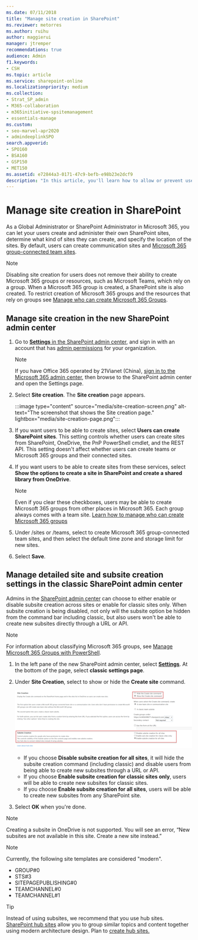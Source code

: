 ```yaml
---
ms.date: 07/11/2018
title: "Manage site creation in SharePoint"
ms.reviewer: metorres
ms.author: ruihu
author: maggierui
manager: jtremper
recommendations: true
audience: Admin
f1.keywords:
- CSH
ms.topic: article
ms.service: sharepoint-online
ms.localizationpriority: medium
ms.collection:  
- Strat_SP_admin
- M365-collaboration
- m365initiative-spsitemanagement
- essentials-manage
ms.custom:
- seo-marvel-apr2020
- admindeeplinkSPO
search.appverid:
- SPO160
- BSA160
- GSP150
- MET150
ms.assetid: e72844a3-0171-47c9-befb-e98b23e2dcf9
description: "In this article, you'll learn how to allow or prevent users from creating their own sites in SharePoint."
---
```


# Manage site creation in SharePoint

As a Global Administrator or SharePoint Administrator in Microsoft 365, you can let your users create and administer their own SharePoint sites, determine what kind of sites they can create, and specify the location of the sites. By default, users can create communication sites and [Microsoft 365 group-connected team sites](https://support.office.com/article/b565caa1-5c40-40ef-9915-60fdb2d97fa2).
  
> [!NOTE]
> Disabling site creation for users does not remove their ability to create Microsoft 365 groups or resources, such as Microsoft Teams, which rely on a group. When a Microsoft 365 group is created, a SharePoint site is also created. To restrict creation of Microsoft 365 groups and the resources that rely on groups see [Manage who can create Microsoft 365 Groups](/office365/admin/create-groups/manage-creation-of-groups). 

## Manage site creation in the new SharePoint admin center

1. Go to <a href="https://go.microsoft.com/fwlink/?linkid=2185072" target="_blank">**Settings** in the SharePoint admin center</a>, and sign in with an account that has [admin permissions](./sharepoint-admin-role.md) for your organization.

   > [!NOTE]
   > If you have Office 365 operated by 21Vianet (China), [sign in to the Microsoft 365 admin center](https://go.microsoft.com/fwlink/p/?linkid=850627), then browse to the SharePoint admin center and open the Settings page.
    
2. Select **Site creation**. The **Site creation** page appears.

   :::image type="content" source="media/site-creation-screen.png" alt-text="The screenshot that shows the Site creation page." lightbox="media/site-creation-page.png":::

3. If you want users to be able to create sites, select **Users can create SharePoint sites**. This setting controls whether users can create sites from SharePoint, OneDrive, the PnP PowerShell cmdlet, and the REST API. This setting doesn't affect whether users can create teams or Microsoft 365 groups and their connected sites.
 
4. If you want users to be able to create sites from these services, select **Show the options to create a site in SharePoint and create a shared library from OneDrive**.

   > [!NOTE]
   > Even if you clear these checkboxes, users may be able to create Microsoft 365 groups from other places in Microsoft 365. Each group always comes with a team site. [Learn how to manage who can create Microsoft 365 groups](/office365/admin/create-groups/manage-creation-of-groups)

5. Under /sites or /teams, select to create Microsoft 365 group-connected team sites, and then select the default time zone and storage limit for new sites.

6. Select **Save**.

## Manage detailed site and subsite creation settings in the classic SharePoint admin center

Admins in the <a href="https://go.microsoft.com/fwlink/?linkid=2185219" target="_blank">SharePoint admin center</a> can choose to either enable or disable subsite creation across sites or enable for classic sites only. When subsite creation is being disabled, not only will the subsite option be hidden from the command bar including classic, but also users won't be able to create new subsites directly through a URL or API.  

> [!NOTE]
> For information about classifying Microsoft 365 groups, see [Manage Microsoft 365 Groups with PowerShell](/office365/enterprise/manage-office-365-groups-with-powershell).

1.  In the left pane of the new SharePoint admin center, select <a href="https://go.microsoft.com/fwlink/?linkid=2185072" target="_blank">**Settings**</a>. At the bottom of the page, select **classic settings page**. 
    
2. Under **Site Creation**, select to show or hide the **Create site** command.

    ![Screenshot of Site creation settings in the classic SharePoint admin center.](media/classic-site-creation-settings.png)

   - If you choose **Disable subsite creation for all sites**, it will hide the subsite creation command (including classic) and disable users from being able to create new subsites through a URL or API. 
   - If you choose **Enable subsite creation for classic sites only**, users will be able to create new subsites for classic sites. 
   - If you choose **Enable subsite creation for all sites**, users will be able to create new subsites from any SharePoint site. 

3. Select **OK** when you're done.

> [!NOTE]
> Creating a subsite in OneDrive is not supported. You will see an error, “New subsites are not available in this site. Create a new site instead.”

> [!NOTE]
> Currently, the following site templates are considered "modern".
> 
> - GROUP#0
> - STS#3
> - SITEPAGEPUBLISHING#0
> - TEAMCHANNEL#0
> - TEAMCHANNEL#1


> [!TIP]
> Instead of using subsites, we recommend that you use hub sites. [SharePoint hub sites](https://support.microsoft.com/office/what-is-a-sharepoint-hub-site-fe26ae84-14b7-45b6-a6d1-948b3966427f) allow you to group similar topics and content together using modern architecture design. Plan to [create hub sites.](create-hub-site.md)

